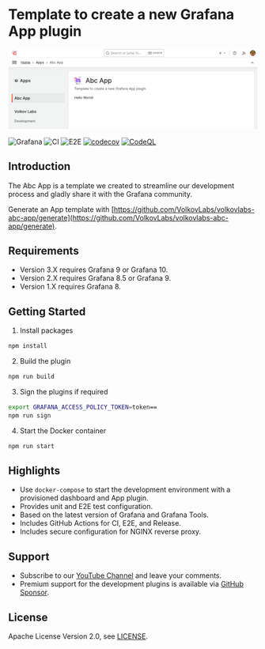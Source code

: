 # Template to create a new Grafana App plugin

![App](https://github.com/VolkovLabs/volkovlabs-abc-app/raw/main/src/img/app.png)

![Grafana](https://img.shields.io/badge/Grafana-10.1-orange)
![CI](https://github.com/volkovlabs/volkovlabs-abc-app/workflows/CI/badge.svg)
![E2E](https://github.com/volkovlabs/volkovlabs-abc-app/workflows/E2E/badge.svg)
[![codecov](https://codecov.io/gh/VolkovLabs/volkovlabs-abc-app/branch/main/graph/badge.svg?token=2W9VR0PG5N)](https://codecov.io/gh/VolkovLabs/volkovlabs-abc-app)
[![CodeQL](https://github.com/VolkovLabs/volkovlabs-abc-app/actions/workflows/codeql-analysis.yml/badge.svg)](https://github.com/VolkovLabs/volkovlabs-abc-app/actions/workflows/codeql-analysis.yml)

## Introduction

The Abc App is a template we created to streamline our development process and gladly share it with the Grafana community.

Generate an App template with [https://github.com/VolkovLabs/volkovlabs-abc-app/generate](https://github.com/VolkovLabs/volkovlabs-abc-app/generate).

## Requirements

- Version 3.X requires Grafana 9 or Grafana 10.
- Version 2.X requires Grafana 8.5 or Grafana 9.
- Version 1.X requires Grafana 8.

## Getting Started

1. Install packages

```bash
npm install
```

2. Build the plugin

```bash
npm run build
```

3. Sign the plugins if required

```bash
export GRAFANA_ACCESS_POLICY_TOKEN=token==
npm run sign
```

4. Start the Docker container

```bash
npm run start
```

## Highlights

- Use `docker-compose` to start the development environment with a provisioned dashboard and App plugin.
- Provides unit and E2E test configuration.
- Based on the latest version of Grafana and Grafana Tools.
- Includes GitHub Actions for CI, E2E, and Release.
- Includes secure configuration for NGINX reverse proxy.

## Support

- Subscribe to our [YouTube Channel](https://www.youtube.com/@volkovlabs) and leave your comments.
- Premium support for the development plugins is available via [GitHub Sponsor](https://github.com/sponsors/VolkovLabs).

## License

Apache License Version 2.0, see [LICENSE](https://github.com/volkovlabs/volkovlabs-abc-app/blob/main/LICENSE).
